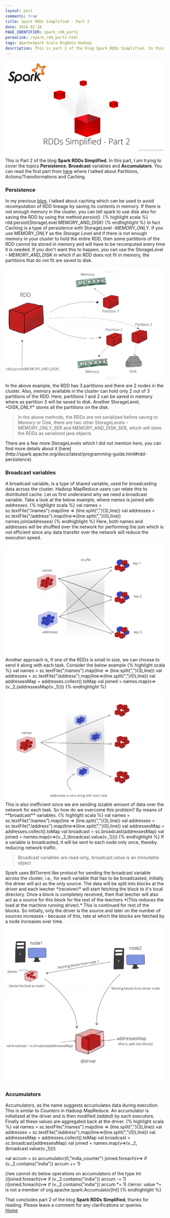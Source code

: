 ```yaml
---
layout: post
comments: true
title: Spark RDDs Simplified - Part 2
date: 2016-02-28
PAGE_IDENTIFIER: spark_rdd_part2
permalink: /spark_rdd_part2.html
tags: ApacheSpark Scala BigData Hadoop
description: This is part 2 of the blog Spark RDDs Simplified. In this part, I am trying to cover the topics Persistence, Broadcast variables and Accumulators.
---
```

<div class="col three">
	<img class="col three" src="/img/spark_rdd_2/blog_header.png">
</div>

This is Part 2 of the blog **Spark RDDs Simplified.** In this part,  I am trying to cover the topics **Persistence**, **Broadcast** variables and **Accumulators**. You can read the first part from [here](spark_rdd) where I talked about Partitions, Actions/Transformations and Caching.

### **Persistence**
In my previous [blog](spark_rdd), I talked about caching which can be used to avoid recomputation of RDD lineage by saving its contents in memory. If there is not enough memory in the cluster, you can tell spark to use disk also for saving the RDD by using the method *persist()*.
{% highlight scala %}
rdd.persist(StorageLevel.MEMORY_AND_DISK)
{% endhighlight %}
 In fact Caching is a type of persistence with StorageLevel -*MEMORY_ONLY*. If you use MEMORY_ONLY as the *Storage Level* and if there is not enough memory in your cluster to hold the entire RDD, then some partitions of the RDD cannot be stored in memory and will have to be recomputed every time it is needed. If you don't want this to happen, you can use the StorageLevel -
*MEMORY_AND_DISK* in which if an RDD does not fit in memory, the partitions that do not fit are saved to disk.
<div class="col three">
	<img class="col three" src="/img/spark_rdd_2/rdd_persistence.png">
</div>
In the above example, the RDD has 3 partitions and there are 2 nodes in the cluster. Also, memory available in the cluster can hold only 2 out of 3 partitions of the RDD. Here, partitions 1 and 2 can be saved in memory where as partition 3 will be saved to disk. Another StorageLevel, *DISK_ONLY* stores all the partitions on the disk.
<blockquote>In the above methods, the RDDs are not serialized before saving to Memory or Disk, there are two other StorageLevels - MEMORY_ONLY_SER and MEMORY_AND_DISK_SER, which will store the RDDs as serialized java objects.
</blockquote> 
There are a few more StorageLevels which I did not mention here, you can find more details about it [here](http://spark.apache.org/docs/latest/programming-guide.html#rdd-persistence)

### **Broadcast variables**
A broadcast variable, is a type of shared variable, used for broadcasting data across the cluster. Hadoop MapReduce users can relate this to distributed cache. Let us first understand why we need a broadcast variable. Take a look at the below example, where *names* is joined with *addresses*.
{% highlight scala %}
val names = sc.textFile("/names").map(line => (line.split(",")(3),line))
val addresses = sc.textFile("/address").map(line=>(line.split(",")(0),line))
names.join(addresses)
{% endhighlight %}
Here, both names and addresses will be shuffled over the network for performing the join which is not efficient since any data transfer over the network will reduce the execution speed.
<div class="col three">
	<img class="col three" src="/img/spark_rdd_2/rdd_broadcast_shuffle.png">
</div>
Another approach is, if one of the RDDs is small in size, we can choose to send it along with each task. Consider the below example
{% highlight scala %}
val names = sc.textFile("/names").map(line => (line.split(",")(3),line))
val addresses = sc.textFile("/address").map(line=>(line.split(",")(0),line))
val addressesMap = addresses.collect().toMap
val joined = names.map(v=>(v._2,(addressesMap(v._1))))
{% endhighlight %}
<div class="col three">
	<img class="col three" src="/img/spark_rdd_2/rdd_broadcast_collect.png">
</div>
This is also inefficient since we are sending sizable amount of data over the network for each task. So how do we overcome this problem? By means of **broadcast** variables.
{% highlight scala %}
val names = sc.textFile("/names").map(line => (line.split(",")(3),line))
val addresses = sc.textFile("/address").map(line=>(line.split(",")(0),line))
val addressesMap = addresses.collect().toMap
val broadcast = sc.broadcast(addressesMap)
val joined = names.map(v=>(v._2,(broadcast.value(v._1))))
{% endhighlight %}
If a variable is broadcasted, it will be sent to each node only once, thereby reducing network traffic. 
<blockquote>Broadcast variables are read-only, broadcast.value is an immutable object</blockquote>
Spark uses BitTorrent like protocol for sending the broadcast variable across the cluster, i.e., for each variable that has to be broadcasted, initially the driver will act as the only source. The data will be split into blocks at the driver and each leecher *(receiver)* will start fetching the block to it's local directory. Once a block is completely received, then that leecher will also act as a source for this block for the rest of the leechers *(This reduces the load at the machine running driver).* This is continued for rest of the blocks. So initially, only the driver is the source and later on the number of sources increases - because of this, rate at which the blocks are fetched by a node increases over time.
<div class="col three">
	<img class="col three" src="/img/spark_rdd_2/rdd_broadcast.png">
</div>

### **Accumulators**
Accumulators, as the name suggests accumulates data during execution. This is similar to *Counters* in Hadoop MapReduce. An accumulator is initialized at the driver and is then modified *(added)* by each executors. Finally all these values are aggregated back at the driver.
{% highlight scala %}
val names = sc.textFile("/names").map(line => (line.split(",")(3),line))
val addresses = sc.textFile("/address").map(line=>(line.split(",")(0),line))
val addressesMap = addresses.collect().toMap
val broadcast = sc.broadcast(addressesMap)
val joined = names.map(v=>(v._2,(broadcast.value(v._1))))

val accum = sc.accumulator(0,"india_counter")
joined.foreach(v=> if (v._2.contains("india")) accum += 1)

//we cannot do below operations on accumulators of the type Int
//joined.foreach(v=> if (v._2.contains("india")) accum -= 1)
//joined.foreach(v=> if (v._2.contains("india")) accum *= 1)
//error: value *= is not a member of org.apache.spark.Accumulator[Int]
{% endhighlight %}

That concludes part 2 of the blog **Spark RDDs Simplified**, thanks for reading. Please leave a comment for any clarifications or queries.<br/>
<a href="http://vishnuviswanath.com/">Home</a>

